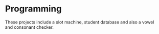 # Programming
These projects include a slot machine, student database and also a vowel and consonant checker.
